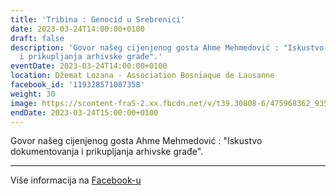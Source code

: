 ```yaml
---
title: 'Tribina : Genocid u Srebrenici'
date: 2023-03-24T14:00:00+0100
draft: false
description: 'Govor našeg cijenjenog gosta Ahme Mehmedović : "Iskustvo dokumentovanja
  i prikupljanja arhivske građe".'
eventDate: 2023-03-24T14:00:00+0100
location: Džemat Lozana - Association Bosniaque de Lausanne
facebook_id: '119328571087358'
weight: 30
image: https://scontent-fra5-2.xx.fbcdn.net/v/t39.30808-6/475968362_935496025377664_1254503329331924344_n.jpg?_nc_cat=109&ccb=1-7&_nc_sid=9e60e4&_nc_ohc=38ZKvNklcQIQ7kNvwFLbezk&_nc_oc=Adl5Hw0lzTnqqqd_uKp-jRR43x5eVjq6ClHPxvc6fvoogbKns1RAzL4AMHlcdTOgLps&_nc_zt=23&_nc_ht=scontent-fra5-2.xx&edm=ABTKTjYEAAAA&_nc_gid=r5uuwwDPuSUtykq09lUSbA&_nc_tpa=Q5bMBQEoDPjpmuWWkfwmpxCVYlWIyiP2IKPnA4O9fGtMSZzmmBlZh_dxBtPFChOhH-4VSvJ7XUFuhQN4yg&oh=00_Afed1K-o4bn6NhAo2ZIFNKdB9Gd8TGBbFurAQHXHLj-1Rg&oe=690B3CC7
endDate: 2023-03-24T15:00:00+0100
---
```


Govor našeg cijenjenog gosta Ahme Mehmedović : "Iskustvo dokumentovanja i prikupljanja arhivske građe".

---

Više informacija na [Facebook-u](https://facebook.com/events/119328571087358)